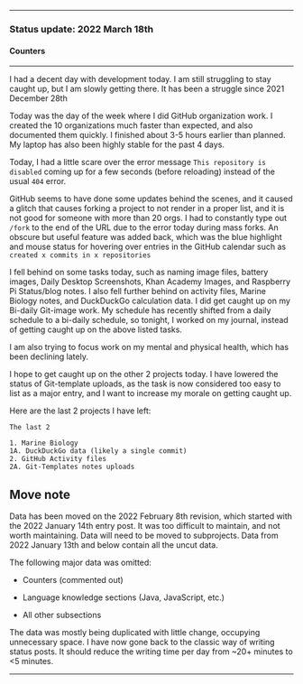 
***

### Status update: 2022 March 18th

<!--
***

### Status update: 2022 January 14th

***
<!-- F#
F#

Comments
Print
Break
!-->

#### Counters

<!-- COUNTERS NEED UPDATE - JULY 30TH 2021 !-->

<!--
Topics
200 followers
Commit calendar hover redesign (forgot to write this for yesterday)
Slow Internet, rationing off certain uploads to save bandwidth and time
!-->

<!-- Verified on 2022 January 1st !-->

<!--🎂 **Days until 2 year GitHub :octocat: anniversary:** `a129` _(as of 2022 January 14th at 00:12:00 am to 11:59:59 pm)_ <!-- COUNTER #1 !-->

<!--:octocat: **GitHub consecutive day count:** `600` _(As of 2022 January 14th at 00:12:00 am to 11:59:59 pm)_ <!-- COUNTER #2 !-->

<!--🐧 **Linux desktop consecutive day count:** `555` _(as of 2022 January 14th at 00:12:00 am to 11:59:59)_  <!-- COUNTER #3 !-->

<!--🪟 **Windows 10 with GitHub consecutive day count:** `45` <!-- (Yes I am aware that the count messed up in the past 2 months. I haven't gotten to fixing it yet) !--> <!--_(as of 2020 July 9th at 00:12:00 am to 11:59:59)_  <!-- COUNTER #4 !-->

<!--🐧 **Ubuntu 20.04 with GitHub consecutive day count:** `555`  _(as of 2022 January 14th at 00:12:00 am to 11:59:59)_  <!-- COUNTER #5 !-->

<!--:atom: **Total amount of original GitHub repositories:** `1,669+o/1681+o` _(as of 2022 January 14th at 00:12:00 am to 11:59:59 pm)_ <!-- COUNTER #6 !-->

<!--_I have noted that GitHub rounds up the total number of each statistic, so when something reaches 50 after the kilo point (once it reaches 1000) it rounds up to the next kilo, so 1050 would be 1100, 1150 would be 1200, and so on._

:atom: o=organizations, total number of non-fork organization repositories: `115` _as of 2022 January 14th 00:12:00 am to 11:59:59 pm)_ <!-- COUNTER #7 !-->

<!--Organization repo count guide

Org repo (non-fork) count

Snap repos: 29 (formula: Org:Seanpm2001-snapcraft minus current.unforked minus 4) (verified count, as of July 21st 2021)

.github.io: 79 (80 when including seanpm2001/seanpm2001/github.io/) (formula: org:Seanpm2001-GitHub-Pages-Collection minus current.unforked minus 4) Verified count (as of July 9th 2021) unverified count (as of July 26th 2021)

Count verification needs to be re-checked - July 13th 2021 ((X1
Count verification needs to be re-checked - July 14th 2021 X2::
Count verification needs to be re-checked - July 15th 2021 X3::
Count verification needs to be re-checked - July 16th 2021 X4::
Count verification needs to be re-checked - July 17th 2021 X5))
No new data for this range, update count verification when ready

:electron: **Repositories created so far this month:** `57+o` _(as of 2022 January 14th at 00:12:00 am to 11:59:59 pm)_ <!-- COUNTER #8 !-->

<!--:shipit: **Organization count:** `770` _(as of 2022 January 14th at 00:12:00 am to 11:59:59 pm)_ <!-- COUNTER #9 !-->

<!--:electron: **Organizations created so far this month:** `10` _(as of 2022 January 14th at 00:12:00 am to 11:59:59 pm)_ <!-- COUNTER #10 !-->
<!--!-->

***

<!-- Notes 2022.03.17
2022 Friday March 18th status notes

Profile view counter down
Scare over "this repository is disabled" for a few seconds, some other errors that didn't result in a scare
Glitch regarding forks not rendering in a proper list
Bringing back a very obscure but useful feature: blue highlighting over hovering over "x commits in x repositories", "created x repositories" etc in calendar
Falling behind on some tasks (naming image files, battery images, DDS, KA Images, RPI Status, activity files, MB, DDG IMG)
Caught up on Bi-daily Git-image work
Trying to work on my journal tonight
Created the 10 organizations much faster than expected, finished about 3-5 hours earlier than planned
High laptop stability for the past 4 days
Working on mental and physical health
Mass forks again today, have to manually add `/fork` to the URL due to list compilation error

-->

I had a decent day with development today. I am still struggling to stay caught up, but I am slowly getting there. It has been a struggle since 2021 December 28th

Today was the day of the week where I did GitHub organization work. I created the 10 organizations much faster than expected, and also documented them quickly. I finished about 3-5 hours earlier than planned. My laptop has also been highly stable for the past 4 days.

Today, I had a little scare over the error message `This repository is disabled` coming up for a few seconds (before reloading) instead of the usual `404` error.

GitHub seems to have done some updates behind the scenes, and it caused a glitch that causes forking a project to not render in a proper list, and it is not good for someone with more than 20 orgs. I had to constantly type out `/fork` to the end of the URL due to the error today during mass forks. An obscure but useful feature was added back, which was the blue highlight and mouse status for hovering over entries in the GitHub calendar such as `created x commits in x repositories`

I fell behind on some tasks today, such as naming image files, battery images, Daily Desktop Screenshots, Khan Academy Images, and Raspberry Pi Status/blog notes. I also fell further behind on activity files, Marine Biology notes, and DuckDuckGo calculation data. I did get caught up on my Bi-daily Git-image work. My schedule has recently shifted from a daily schedule to a bi-daily schedule, so tonight, I worked on my journal, instead of getting caught up on the above listed tasks.

I am also trying to focus work on my mental and physical health, which has been declining lately.

I hope to get caught up on the other 2 projects today. I have lowered the status of Git-template uploads, as the task is now considered too easy to list as a major entry, and I want to increase my morale on getting caught up.

Here are the last 2 projects I have left:

```text
The last 2

1. Marine Biology
1A. DuckDuckGo data (likely a single commit)
2. GitHub Activity files
2A. Git-Templates notes uploads
```

## Move note

Data has been moved on the 2022 February 8th revision, which started with the 2022 January 14th entry post. It was too difficult to maintain, and not worth maintaining. Data will need to be moved to subprojects. Data from 2022 January 13th and below contain all the uncut data.

The following major data was omitted:

- Counters (commented out)

- Language knowledge sections (Java, JavaScript, etc.)

- All other subsections

The data was mostly being duplicated with little change, occupying unnecessary space. I have now gone back to the classic way of writing status posts. It should reduce the writing time per day from ~20+ minutes to <5 minutes.

***
